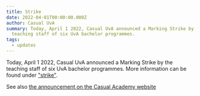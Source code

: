 ```yaml
---
title: Strike
date: 2022-04-01T00:00:00.000Z
author: Casual UvA
summary: Today, April 1 2022, Casual UvA announced a Marking Strike by the
  teaching staff of six UvA bachelor programmes.
tags:
  - updates
---
```

Today, April 1 2022, Casual UvA announced a Marking Strike by the teaching staff of six UvA bachelor programmes. More information can be found under ["strike"](/strike/).

See also [the announcement on the Casual Academy website](https://casualacademy.nl/news/breaking-news-casual-uva-announces-a-marking-strike-at-national-demonstration/)